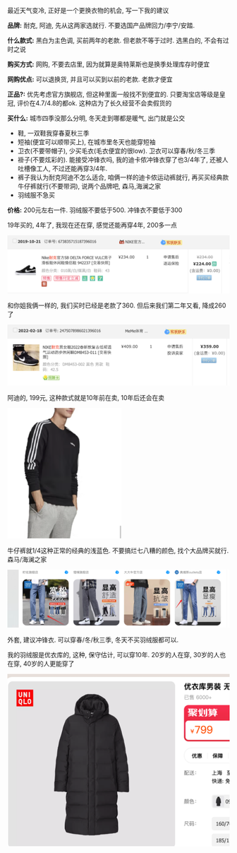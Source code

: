 最近天气变冷, 正好是一个更换衣物的机会, 写一下我的建议

**品牌:** 耐克, 阿迪, 先从这两家选就行. 不要选国产品牌回力/李宁/安踏.

**什么款式:** 黑白为主色调, 买前两年的老款. 但老款不等于过时. 选黑白的, 不会有过时之说 

**购买方式:** 网购, 不要去店里, 因为就算是奥特莱斯也是换季处理库存时便宜

**网购优点:** 可以退换货, 并且可以买到以前的老款. 老款才便宜

**正品?:**  优先考虑官方旗舰店, 但这种里面一般找不到便宜的. 只要淘宝店等级是皇冠, 评价在4.7/4.8的都ok. 这种店为了长久经营不会卖假货的

**买什么:** 
城市四季没那么分明, 冬天走到哪都是暖气, 出门就是公交

- 鞋, 一双鞋我穿春夏秋三季
- 短袖(便宜可以顺带买上), 在城市里冬天也能穿短袖
- 卫衣(不要带帽子),  少买毛衣(毛衣便宜的很low). 卫衣可以穿春/秋/冬三季
- 褂子(不要炫彩的). 能接受冲锋衣吗, 我的迪卡侬冲锋衣穿了也3/4年了, 还被人吐槽像工人, 不过还能再穿3/4年.
- 裤子我认为耐克阿迪不怎么适合, 咱俩一样的迪卡侬运动裤就行, 再买买经典款牛仔裤就行(不要带洞), 说两个品牌吧, 森马,海澜之家
- 羽绒服不急买

**价格:** 200元左右一件. 羽绒服不要低于500. 冲锋衣不要低于300



19年买的, 4年了, 我现在还在穿, 感觉还能再穿4年, 200多一点

![image-20231013140738832](./images/image-20231013140738832.png)



和你姐我俩一样的, 我们买时已经是老款了360. 但后来我们第二年又看, 降成260了

![image-20231013140832136](./images/image-20231013140832136.png)

阿迪的, 199元, 这种款式就是10年前在卖, 10年后还会在卖

<img src="./images/image-20231013141019870.png" alt="image-20231013141019870" style="zoom:50%;" />



牛仔裤就1/4这种正常的经典的浅蓝色. 不要搞烂七八糟的颜色, 找个大品牌买就行. 森马/海澜之家

![image-20231013141241651](./images/image-20231013141241651.png)



外套, 建议冲锋衣. 可以穿春/冬/秋三季, 冬天不买羽绒服都可以. 



我的羽绒服是优衣库的, 这种, 保守估计, 可以穿10年. 20岁的人在穿, 30岁的人也在穿, 40岁的人更能穿了

<img src="./images/image-20231013141908761.png" alt="image-20231013141908761" style="zoom:50%;" />
